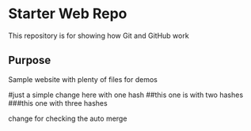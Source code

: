 # Starter Web Repo

This repository is for showing how Git and GitHub work

## Purpose

Sample website with plenty of files for demos

#just a simple change here with one hash
##this one is with two hashes
###this one with three hashes



change for checking the auto merge